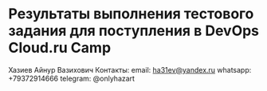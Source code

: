 # Результаты выполнения тестового задания для поступления в DevOps Cloud.ru Camp

Хазиев Айнур Вазихович 
Контакты:
    email: ha31ev@yandex.ru
    whatsapp: +79372914666
    telegram: @onlyhazart
